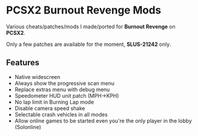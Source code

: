 # PCSX2 Burnout Revenge Mods

Various cheats/patches/mods I made/ported for **Burnout Revenge** on **PCSX2**.

Only a few patches are available for the moment, **SLUS-21242** only.

## Features
- Native widescreen
- Always show the progressive scan menu
- Replace extras menu with debug menu
- Speedometer HUD unit patch (MPH->KPH)
- No lap limit in Burning Lap mode
- Disable camera speed shake
- Selectable crash vehicles in all modes
- Allow online games to be started even you're the only player in the lobby (Solonline)
